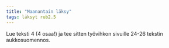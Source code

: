 ```yaml
---
title: "Maanantain läksy"
tags: läksyt rub2.5
---
```


Lue teksti 4 (4 osaa!) ja tee sitten työvihkon sivuille 24-26 tekstin aukkosuomennos.